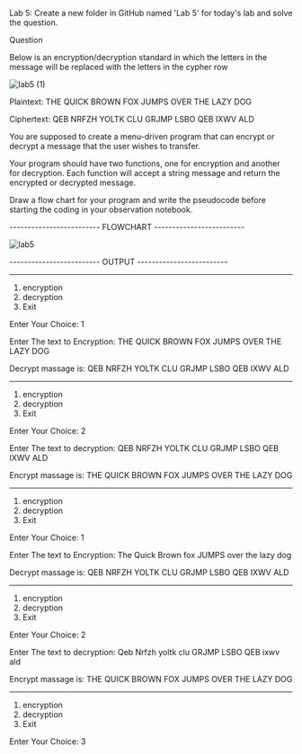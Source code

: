 Lab 5: 
Create a new folder in GitHub named 'Lab 5' for today's lab and solve the question.

Question

Below is an encryption/decryption standard in which the letters in the message will be replaced with the letters in the cypher row

![lab5 (1)](https://user-images.githubusercontent.com/118044162/223026675-30fb6a01-84b8-476a-b14b-ba13ac3c0a92.jpg)

Plaintext:  THE QUICK BROWN FOX JUMPS OVER THE LAZY DOG

Ciphertext: QEB NRFZH YOLTK CLU GRJMP LSBO QEB IXWV ALD

You are supposed to create a menu-driven program that can encrypt or decrypt a message that the user wishes to transfer.

Your program should have two functions, one for encryption and another for decryption. Each function will accept a string message and return the encrypted or decrypted message.



Draw a flow chart for your program and write the pseudocode before starting the coding in your observation notebook.

------------------------- FLOWCHART -------------------------

![lab5](https://user-images.githubusercontent.com/118044162/223024161-adb5f498-1714-4c45-8a61-694bf554aeb9.jpg)


------------------------- OUTPUT -------------------------

********************************************
1. encryption
2. decryption
3. Exit

Enter Your Choice: 1

Enter The text to Encryption: THE QUICK BROWN FOX JUMPS OVER THE LAZY DOG

 Decrypt massage is: QEB NRFZH YOLTK CLU GRJMP LSBO QEB IXWV ALD

********************************************
1. encryption
2. decryption
3. Exit

Enter Your Choice: 2

Enter The text to decryption: QEB NRFZH YOLTK CLU GRJMP LSBO QEB IXWV ALD

 Encrypt massage is: THE QUICK BROWN FOX JUMPS OVER THE LAZY DOG

********************************************
1. encryption
2. decryption
3. Exit

Enter Your Choice: 1

Enter The text to Encryption: The Quick Brown fox JUMPS over the lazy dog

 Decrypt massage is: QEB NRFZH YOLTK CLU GRJMP LSBO QEB IXWV ALD

********************************************
1. encryption
2. decryption
3. Exit

Enter Your Choice: 2

Enter The text to decryption: Qeb Nrfzh yoltk clu GRJMP LSBO QEB ixwv ald

 Encrypt massage is: THE QUICK BROWN FOX JUMPS OVER THE LAZY DOG

********************************************
1. encryption
2. decryption
3. Exit

Enter Your Choice: 3
